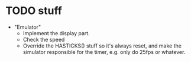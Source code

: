 # TODO stuff

- "Emulator"
	- Implement the display part.
	- Check the speed
	- Override the HASTICKS() stuff so it's always reset, and make the simulator responsible for the timer, e.g. only do 25fps or whatever.
